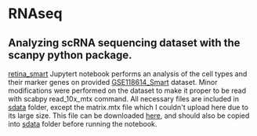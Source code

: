 # RNAseq
## Analyzing scRNA  sequencing dataset with the scanpy python package.

[retina_smart](https://github.com/zsamadi/RNAseq/blob/main/retina_smart.ipynb) Jupytert notebook performs an analysis of the cell types and their marker genes on provided [GSE118614_Smart](https://www.ncbi.nlm.nih.gov/geo/query/acc.cgi?acc=GSE118614) dataset. Minor modifications were performed on the dataset to make it proper to be read with scabpy read_10x_mtx command. All necessary files are included in [sdata](https://github.com/zsamadi/RNAseq/tree/main/sdata) folder, except the matrix.mtx file which I couldn't upload here due to its large size. This file can be downloaded [here](https://drive.google.com/uc?id=1yBlJ-lbGgYED3P_ziVffwZR1PmVDsFnT&export=download), and should also be copied into [sdata](https://github.com/zsamadi/RNAseq/tree/main/sdata) folder before running the notebook.
